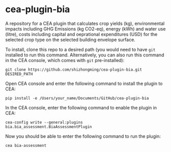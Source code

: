 # cea-plugin-bia
A repository for a CEA plugin that calculates crop yields (kg), environmental impacts including GHG Emissions (kg CO2-eq), energy (kWh) and water use (litre), costs including capital and oeprational expenditures (USD) for the selected crop type on the selected building envelope surface.

To install, clone this repo to a desired path (you would need to have `git` installed to run this command. Alternatively, you can also run this command in the CEA console, which comes with `git` pre-installed):

```git clone https://github.com/shizhongming/cea-plugin-bia.git DESIRED_PATH```


Open CEA console and enter the following command to install the plugin to CEA:

```pip install -e /Users/your_name/Documents/GitHub/cea-plugin-bia```


In the CEA console, enter the following command to enable the plugin in CEA:

```cea-config write --general:plugins bia.bia_assessment.BiaAssessmentPlugin```

Now you should be able to enter the following command to run the plugin:

```cea bia-assessment```
